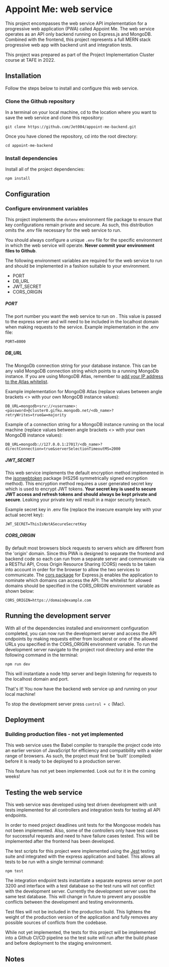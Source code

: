 # Appoint Me: web service


This project encompasses the web service API implementation for a progressive web application (PWA) called Appoint Me. The web service operates as an API only backend running on Express.js and MongoDB. Combined with the frontend, this project represents a full MERN stack progressive web app with backend unit and integration tests.

This project was prepared as part of the Project Implementation Cluster course at TAFE in 2022.

## Installation

Follow the steps below to install and configure this web service.

### Clone the Github repository

In a terminal on your local machine, cd to the location where you want to save the web service and clone this repository:

`git clone https://github.com/Jet004/appoint-me-backend.git`

Once you have cloned the repository, cd into the root directory:

`cd appoint-me-backend`

### Install dependencies

Install all of the project dependencies:

`npm install`

## Configuration

### Configure environment variables

This project implements the `dotenv` environment file package to ensure that key configurations remain private and secure. As such, this distribution omits the .env file necessary for the web service to run.

You should always configure a unique `.env` file for the specific environment in which the web service will operate. **Never commit your environment files to Github**.

The following environment variables are required for the web service to run and should be implemented in a fashion suitable to your environment.

- PORT
- DB_URL
- JWT_SECRET
- CORS_ORIGIN

##### PORT

The port number you want the web service to run on . This value is passed to the express server and will need to be included in the localhost domain when making requests to the service. Example implementation in the .env file:

`PORT=8000`

##### DB_URL

The MongoDb connection string for your database instance. This can be any valid MongoDB connection string which points to a running MongoDb instance. If you are using MongoDB Atlas, remember to [add your IP address to the Atlas whitelist](https://www.mongodb.com/docs/atlas/government/tutorial/allow-ip/). 

Example implementation for MongoDB Atlas (replace values between angle brackets <> with your own MongoDB instance values):

`DB_URL=mongodb+srv://<username>:<password>@cluster0.gifku.mongodb.net/<db_name>?retryWrites=true&w=majority`

Example of a connection string for a MongoDB instance running on the local machine (replace values between angle brackets <> with your own MongoDB instance values):

`DB_URL=mongodb://127.0.0.1:27017/<db_name>?directConnection=true&serverSelectionTimeoutMS=2000`

##### JWT_SECRET

This web service implements the default encryption method implemented in the [jsonwebtoken](https://www.npmjs.com/package/jsonwebtoken) package (HS256 symmetrically signed encryption method). This encryption method requires a user generated secret key which is used to encrypt JWT tokens. **Your secret key is used to secure JWT access and refresh tokens and should always be kept private and secure**. Leaking your private key will result in a major security breach.

Example secret key in .env file (replace the insecure example key with your actual secret key):

`JWT_SECRET=ThisIsNotASecureSecretKey`

##### CORS_ORIGIN

By default most browsers block requests to servers which are different from the 'origin' domain. Since this PWA is designed to separate the frontend and backend code so each can run from a separate server and communicate via a RESTful API, Cross Origin Resource Sharing (CORS) needs to be taken into account in order for the browser to allow the two services to communicate. The [cors package](https://expressjs.com/en/resources/middleware/cors.html) for Express.js enables the application to nominate which domains can access the API. The whitelist for allowed domains should be specified in the CORS_ORIGIN environment variable as shown below:

`CORS_ORIGIN=https://domain@example.com`

## Running the development server

With all of the dependencies installed and environment configuration completed, you can now run the development server and access the API endpoints by making requests either from localhost or one of the allowed URLs you specified in the CORS_ORIGIN environment variable. To run the development server navigate to the project root directory and enter the following command in the terminal:

`npm run dev`

This will instantiate a node http server and begin listening for requests to the localhost domain and port.

That's it! You now have the backend web service up and running on your local machine! 

To stop the development server press `control + c` (Mac).

## Deployment

### Building production files - not yet implemented

This web service uses the Babel compiler to transpile the project code into an earlier version of JavaScript for efficiency and compatibility with a wider range of browsers. As such, the project must first be 'built' (compiled) before it is ready to be deployed to a production server.

This feature has not yet been implemented. Look out for it in the coming weeks!

## Testing the web service

This web service was developed using test driven development with unit tests implemented for all controllers and integration tests for testing all API endpoints.

In order to meed project deadlines unit tests for the Mongoose models has not been implemented. Also, some of the controllers only have test cases for successful requests and need to have failure cases tested. This will be implemented after the frontend has been developed.

The test scripts for this project were implemented using the [Jest](https://jestjs.io/) testing suite and integrated with the express application and babel. This allows all tests to be run with a single terminal command:

`npm test`

The integration endpoint tests instantiate a separate express server on port 3200 and interface with a test database so the test runs will not conflict with the development server. Currently the development server uses the same test database. This will change in future to prevent any possible conflicts between the development and testing environments.

Test files will not be included in the production build. This lightens the weight of the production version of the application and fully removes any possible sources of conflicts from the codebase.

While not yet implemented, the tests for this project will be implemented into a Github CI/CD pipeline so the test suite will run after the build phase and before deployment to the staging environment.

## Notes